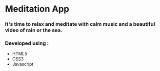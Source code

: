 # Meditation App
### It's time to relax and meditate with calm music and a beautiful video of rain or the sea. 
### Developed using :
* HTML5
* CSS3
* Javascript
